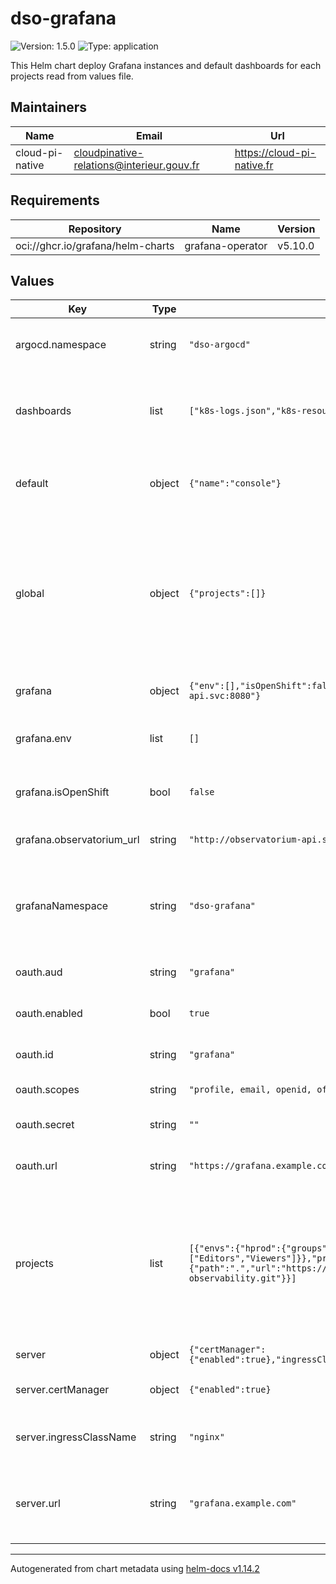 # dso-grafana

![Version: 1.5.0](https://img.shields.io/badge/Version-1.5.0-informational?style=flat-square) ![Type: application](https://img.shields.io/badge/Type-application-informational?style=flat-square)

This Helm chart deploy Grafana instances and default dashboards for each projects read from values file.

## Maintainers

| Name | Email | Url |
| ---- | ------ | --- |
| cloud-pi-native | <cloudpinative-relations@interieur.gouv.fr> | <https://cloud-pi-native.fr> |

## Requirements

| Repository | Name | Version |
|------------|------|---------|
| oci://ghcr.io/grafana/helm-charts | grafana-operator | v5.10.0 |

## Values

| Key | Type | Default | Description |
|-----|------|---------|-------------|
| argocd.namespace | string | `"dso-argocd"` | Namespace to use for additional Applications |
| dashboards | list | `["k8s-logs.json","k8s-resources-namespace.json"]` | Select default dashboard creation among available json files |
| default | object | `{"name":"console"}` | Default instance to create (default mandatory project) |
| global | object | `{"projects":[]}` | Global list of projects. One Grafana instance is created for each item. This list is provided dynamically by the Console webapp. |
| grafana | object | `{"env":[],"isOpenShift":false,"observatorium_url":"http://observatorium-api.svc:8080"}` | Grafana instances configuration |
| grafana.env | list | `[]` | Environment variables for the Grafana container |
| grafana.isOpenShift | bool | `false` | Enable specific OpenShift configuration |
| grafana.observatorium_url | string | `"http://observatorium-api.svc:8080"` | Url of Observatorium instance |
| grafanaNamespace | string | `"dso-grafana"` | Namespace to use for instances, dashboards and datasources creation |
| oauth.aud | string | `"grafana"` | Audience value of the token |
| oauth.enabled | bool | `true` | OAuth authentication enabling |
| oauth.id | string | `"grafana"` | Id of the OAuth client configuration |
| oauth.scopes | string | `"profile, email, openid, offline_access"` | Scopes of the jwt token |
| oauth.secret | string | `""` | Shared secret to autorize OAuth usage |
| oauth.url | string | `"https://grafana.example.com/realms/dso"` | URL of the Idp provider to use |
| projects | list | `[{"envs":{"hprod":{"groups":["Editors","Viewers"]},"prod":{"groups":["Editors","Viewers"]}},"projectName":"console","projectRepository":{"path":".","url":"https://gitlab.com/project/infra-observability.git"}}]` | Default list of sample projects. One Grafana instance is created for each item. This is list is overriden by the global.projects list if provided. |
| server | object | `{"certManager":{"enabled":true},"ingressClassName":"nginx","url":"grafana.example.com"}` | Ingress server configuration |
| server.certManager | object | `{"enabled":true}` | Enabling cert manager configuration |
| server.ingressClassName | string | `"nginx"` | Class name of the ingress controller to use |
| server.url | string | `"grafana.example.com"` | Url of the ingress frontend. The instance is reachable with a /<name> context. |

----------------------------------------------
Autogenerated from chart metadata using [helm-docs v1.14.2](https://github.com/norwoodj/helm-docs/releases/v1.14.2)
